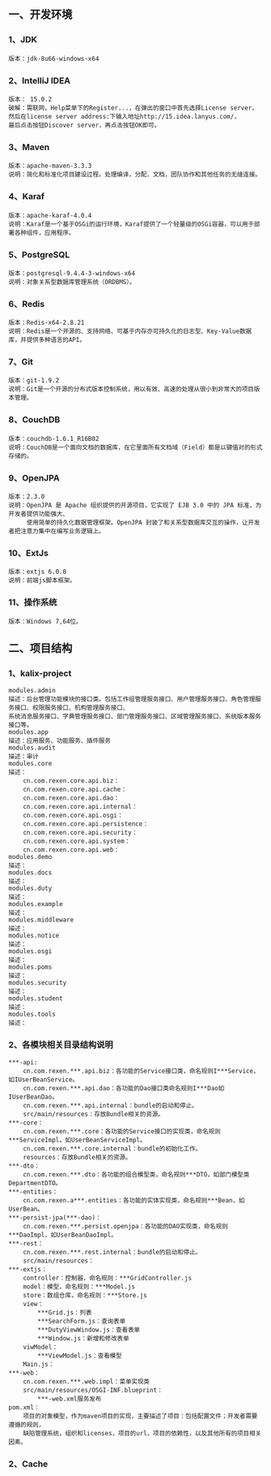 ## 一、开发环境
### 1、JDK
    版本：jdk-8u66-windows-x64
### 2、IntelliJ IDEA
    版本： 15.0.2
    破解：需联网，Help菜单下的Register...，在弹出的窗口中首先选择License server，
    然后在license server address:下输入地址http://15.idea.lanyus.com/，
    最后点击按钮Discover server，再点击按钮OK即可。
### 3、Maven
    版本：apache-maven-3.3.3
    说明：简化和标准化项目建设过程。处理编译，分配，文档，团队协作和其他任务的无缝连接。
### 4、Karaf
    版本：apache-karaf-4.0.4
    说明：Karaf是一个基于OSGi的运行环境，Karaf提供了一个轻量级的OSGi容器，可以用于部署各种组件，应用程序。
### 5、PostgreSQL
    版本：postgresql-9.4.4-3-windows-x64
    说明：对象关系型数据库管理系统（ORDBMS）。
### 6、Redis
    版本：Redis-x64-2.8.21
    说明：Redis是一个开源的、支持网络、可基于内存亦可持久化的日志型、Key-Value数据库，并提供多种语言的API。
### 7、Git
    版本：git-1.9.2
    说明：Git是一个开源的分布式版本控制系统，用以有效、高速的处理从很小到非常大的项目版本管理。
### 8、CouchDB
    版本：couchdb-1.6.1_R16B02
    说明：CouchDB是一个面向文档的数据库，在它里面所有文档域（Field）都是以键值对的形式存储的。
### 9、OpenJPA
    版本：2.3.0
    说明：OpenJPA 是 Apache 组织提供的开源项目，它实现了 EJB 3.0 中的 JPA 标准，为开发者提供功能强大、
         使用简单的持久化数据管理框架。OpenJPA 封装了和关系型数据库交互的操作，让开发者把注意力集中在编写业务逻辑上。
### 10、ExtJs
    版本：extjs 6.0.0
    说明：前端js脚本框架。
### 11、操作系统
    版本：Windows 7,64位。

## 二、项目结构
### 1、kalix-project
    modules.admin
    描述：后台管理功能模块的接口类。包括工作组管理服务接口、用户管理服务接口、角色管理服务接口、权限服务接口、机构管理服务接口、
    系统消息服务接口、字典管理服务接口、部门管理服务接口、区域管理服务接口、系统版本服务接口等。
    modules.app
    描述：应用服务、功能服务、插件服务
    modules.audit
    描述：审计
    modules.core
    描述：
        cn.com.rexen.core.api.biz：
        cn.com.rexen.core.api.cache：
        cn.com.rexen.core.api.dao：
        cn.com.rexen.core.api.internal：
        cn.com.rexen.core.api.osgi：
        cn.com.rexen.core.api.persistence：
        cn.com.rexen.core.api.security：
        cn.com.rexen.core.api.system：
        cn.com.rexen.core.api.web：
    modules.demo
    描述：
    modules.docs
    描述：
    modules.duty
    描述：
    modules.example
    描述：
    modules.middleware
    描述：
    modules.notice
    描述：
    modules.osgi
    描述：
    modules.poms
    描述：
    modules.security
    描述：
    modules.student
    描述：
    modules.tools
    描述：

### 2、各模块相关目录结构说明
    ***-api:
        cn.com.rexen.***.api.biz：各功能的Service接口类，命名规则I***Service，如IUserBeanService。
        cn.com.rexen.***.api.dao：各功能的Dao接口类命名规则I***Dao如IUserBeanDao。
        cn.com.rexen.***.api.internal：bundle的启动和停止。
        src/main/resources：存放Bundle相关的资源。
    ***-core：
        cn.com.rexen.***.core：各功能的Service接口的实现类，命名规则***ServiceImpl，如UserBeanServiceImpl。
        cn.com.rexen.***.core.internal：bundle的初始化工作。
        resources：存放Bundle相关的资源。
    ***-dto：
        cn.com.rexen.***.dto：各功能的组合模型类，命名规则***DTO，如部门模型类DepartmentDTO。
    ***-entities：
        cn.com.rexen.a***.entities：各功能的实体实现类，命名规则***Bean，如UserBean。
    ***-persist-jpa(***-dao)：
        cn.com.rexen.***.persist.openjpa：各功能的DAO实现类，命名规则***DaoImpl，如UserBeanDaoImpl。
    ***-rest：
        cn.com.rexen.***.rest.internal：bundle的启动和停止。
        src/main/resources：
    ***-extjs：
        controller：控制器，命名规则：***GridController.js
        model：模型，命名规则：***Model.js
        store：数组仓库，命名规则：***Store.js
        view：
            ***Grid.js：列表
            ***SearchForm.js：查询表单
            ***DutyViewWindow.js：查看表单
            ***Window.js：新增和修改表单
        viwModel：
            ***ViewModel.js：查看模型
        Main.js：
    ***-web：
        cn.com.rexen.***.web.impl：菜单实现类
        src/main/resources/OSGI-INF.blueprint：
            ***-web.xml服务发布
    pom.xml：
        项目的对象模型，作为maven项目的实现，主要描述了项目：包括配置文件；开发者需要遵循的规则，
        缺陷管理系统，组织和licenses，项目的url，项目的依赖性，以及其他所有的项目相关因素。

### 2、Cache


